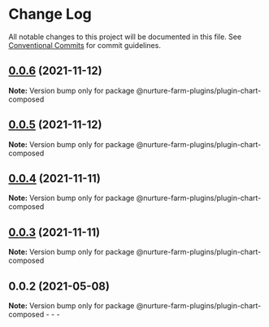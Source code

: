 # Change Log

All notable changes to this project will be documented in this file.
See [Conventional Commits](https://conventionalcommits.org) for commit guidelines.

## [0.0.6](https://github.com/abdullah-mukadam/nurture-farm-plugins/compare/@nurture-farm-plugins/plugin-chart-composed@0.0.5...@nurture-farm-plugins/plugin-chart-composed@0.0.6) (2021-11-12)

**Note:** Version bump only for package @nurture-farm-plugins/plugin-chart-composed





## [0.0.5](https://github.com/abdullah-mukadam/nurture-farm-plugins/compare/@nurture-farm-plugins/plugin-chart-composed@0.0.4...@nurture-farm-plugins/plugin-chart-composed@0.0.5) (2021-11-12)

**Note:** Version bump only for package @nurture-farm-plugins/plugin-chart-composed





## [0.0.4](https://github.com/abdullah-mukadam/nurture-farm-plugins/compare/@nurture-farm-plugins/plugin-chart-composed@0.0.3...@nurture-farm-plugins/plugin-chart-composed@0.0.4) (2021-11-11)

**Note:** Version bump only for package @nurture-farm-plugins/plugin-chart-composed





## [0.0.3](https://github.com/abdullah-mukadam/nurture-farm-plugins/compare/@nurture-farm-plugins/plugin-chart-composed@0.0.2...@nurture-farm-plugins/plugin-chart-composed@0.0.3) (2021-11-11)

**Note:** Version bump only for package @nurture-farm-plugins/plugin-chart-composed





## 0.0.2 (2021-05-08)

**Note:** Version bump only for package @nurture-farm-plugins/plugin-chart-composed  - - -
